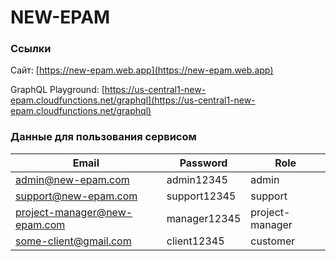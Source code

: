# NEW-EPAM

### Ссылки

Сайт: [https://new-epam.web.app](https://new-epam.web.app)

GraphQL Playground: [https://us-central1-new-epam.cloudfunctions.net/graphql](https://us-central1-new-epam.cloudfunctions.net/graphql)

### Данные для пользования сервисом

| Email | Password | Role |
| ------ | ------ | ----- |
| admin@new-epam.com | admin12345 | admin |
| support@new-epam.com | support12345 | support |
| project-manager@new-epam.com | manager12345 | project-manager |
| some-client@gmail.com | client12345 | customer |
